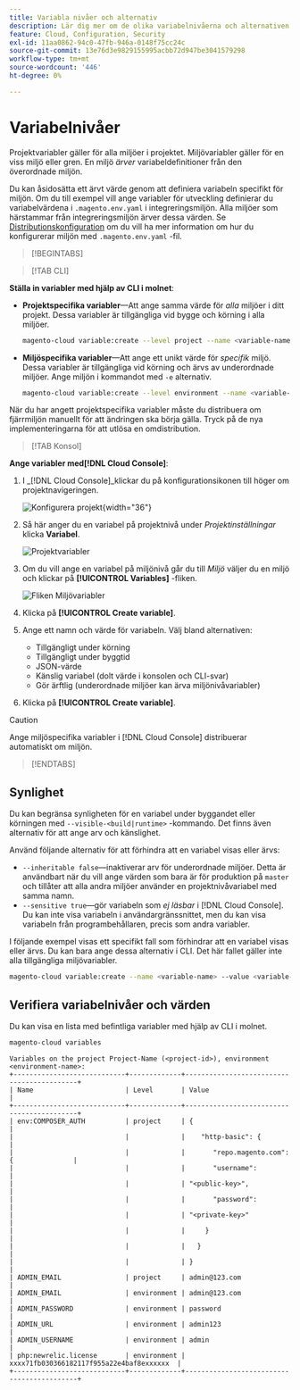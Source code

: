 ```yaml
---
title: Variabla nivåer och alternativ
description: Lär dig mer om de olika variabelnivåerna och alternativen som används för att anpassa din Adobe Commerce i körningsmiljön för molninfrastrukturprojekt.
feature: Cloud, Configuration, Security
exl-id: 11aa0862-94c0-47fb-946a-0148f75cc24c
source-git-commit: 13e76d3e9829155995acbb72d947be3041579298
workflow-type: tm+mt
source-wordcount: '446'
ht-degree: 0%

---
```


# Variabelnivåer

Projektvariabler gäller för alla miljöer i projektet. Miljövariabler gäller för en viss miljö eller gren. En miljö _ärver_ variabeldefinitioner från den överordnade miljön.

Du kan åsidosätta ett ärvt värde genom att definiera variabeln specifikt för miljön. Om du till exempel vill ange variabler för utveckling definierar du variabelvärdena i `.magento.env.yaml` i integreringsmiljön. Alla miljöer som härstammar från integreringsmiljön ärver dessa värden. Se [Distributionskonfiguration](configure-env-yaml.md) om du vill ha mer information om hur du konfigurerar miljön med `.magento.env.yaml` -fil.

>[!BEGINTABS]

>[!TAB CLI]

**Ställa in variabler med hjälp av CLI i molnet**:

- **Projektspecifika variabler**—Att ange samma värde för _alla_ miljöer i ditt projekt. Dessa variabler är tillgängliga vid bygge och körning i alla miljöer.

  ```bash
  magento-cloud variable:create --level project --name <variable-name> --value <variable-value>
  ```

- **Miljöspecifika variabler**—Att ange ett unikt värde för _specifik_ miljö. Dessa variabler är tillgängliga vid körning och ärvs av underordnade miljöer. Ange miljön i kommandot med `-e` alternativ.

  ```bash
  magento-cloud variable:create --level environment --name <variable-name> --value <variable-value>
  ```

När du har angett projektspecifika variabler måste du distribuera om fjärrmiljön manuellt för att ändringen ska börja gälla. Tryck på de nya implementeringarna för att utlösa en omdistribution.

>[!TAB Konsol]

**Ange variabler med[!DNL Cloud Console]**:

1. I _[!DNL Cloud Console]_klickar du på konfigurationsikonen till höger om projektnavigeringen.

   ![Konfigurera projekt](../../assets/icon-configure.png){width="36"}

1. Så här anger du en variabel på projektnivå under _Projektinställningar_ klicka **Variabel**.

   ![Projektvariabler](../../assets/ui-project-variables.png)

1. Om du vill ange en variabel på miljönivå går du till _Miljö_ väljer du en miljö och klickar på **[!UICONTROL Variables]** -fliken.

   ![Fliken Miljövariabler](../../assets/ui-environment-variables.png)

1. Klicka på **[!UICONTROL Create variable]**.

1. Ange ett namn och värde för variabeln. Välj bland alternativen:

   - Tillgängligt under körning
   - Tillgängligt under byggtid
   - JSON-värde
   - Känslig variabel (dolt värde i konsolen och CLI-svar)
   - Gör ärftlig (underordnade miljöer kan ärva miljönivåvariabler)

1. Klicka på **[!UICONTROL Create variable]**.

>[!CAUTION]
>
>Ange miljöspecifika variabler i [!DNL Cloud Console] distribuerar automatiskt om miljön.

>[!ENDTABS]

## Synlighet

Du kan begränsa synligheten för en variabel under byggandet eller körningen med `--visible-<build|runtime>` -kommando. Det finns även alternativ för att ange arv och känslighet.

Använd följande alternativ för att förhindra att en variabel visas eller ärvs:

- `--inheritable false`—inaktiverar arv för underordnade miljöer. Detta är användbart när du vill ange värden som bara är för produktion på `master` och tillåter att alla andra miljöer använder en projektnivåvariabel med samma namn.
- `--sensitive true`—gör variabeln som _ej läsbar_ i [!DNL Cloud Console]. Du kan inte visa variabeln i användargränssnittet, men du kan visa variabeln från programbehållaren, precis som andra variabler.

I följande exempel visas ett specifikt fall som förhindrar att en variabel visas eller ärvs. Du kan bara ange dessa alternativ i CLI. Det här fallet gäller inte alla tillgängliga miljövariabler.

```bash
magento-cloud variable:create --name <variable-name> --value <variable-value> --inheritable false --sensitive true
```

## Verifiera variabelnivåer och värden

Du kan visa en lista med befintliga variabler med hjälp av CLI i molnet.

```bash
magento-cloud variables
```

```terminal
Variables on the project Project-Name (<project-id>), environment <environment-name>:
+----------------------------+-------------+-------------------------------------------+
| Name                       | Level       | Value                                     |
+----------------------------+-------------+-------------------------------------------+
| env:COMPOSER_AUTH          | project     | {                                         |
|                            |             |    "http-basic": {                        |
|                            |             |       "repo.magento.com": {               |
|                            |             |       "username":                         |
|                            |             | "<public-key>",                           |
|                            |             |       "password":                         |
|                            |             | "<private-key>"                           |
|                            |             |     }                                     |
|                            |             |   }                                       |
|                            |             | }                                         |
| ADMIN_EMAIL                | project     | admin@123.com                             |
| ADMIN_EMAIL                | environment | admin@123.com                             |
| ADMIN_PASSWORD             | environment | password                                  |
| ADMIN_URL                  | environment | admin123                                  |
| ADMIN_USERNAME             | environment | admin                                     |
| php:newrelic.license       | environment | xxxx71fb030366182117f955a22e4baf8exxxxxx  |
+----------------------------+-------------+-------------------------------------------+
```
